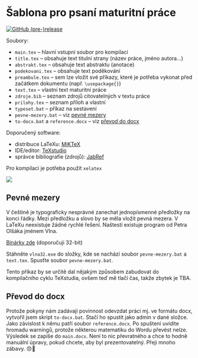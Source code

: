 Šablona pro psaní maturitní práce
===
[![GitHub (pre-)release](https://img.shields.io/github/release-pre/sorashi/latex-maturitni-prace.svg)](https://github.com/Sorashi/latex-maturitni-prace/releases)


Soubory:
- `main.tex` – hlavní vstupní soubor pro kompilaci
- `title.tex` – obsahuje text titulní strany (název práce, jméno autora...)
- `abstrakt.tex` – obsahuje text abstraktu (anotace)
- `podekovani.tex` – obsahuje text poděkování
- `preambule.tex` – sem lze vložit své příkazy, které je potřeba vykonat před
začátkem dokumentu (např. `\usepackage{}`)
- `text.tex` – vlastní text maturitní práce
- `zdroje.bib` – seznam zdrojů citovatelných v textu práce
- `prilohy.tex` – seznam příloh a vlastní 
- `typeset.bat` – příkaz na sestavení
- `pevne-mezery.bat` – viz [pevné mezery](#pevné-mezery)
- `to-docx.bat` a `reference.docx` – viz [převod do docx](#převod-do-docx)

Doporučený software:
- distribuce LaTeXu: [MiKTeX](https://miktex.org/download)
- IDE/editor: [TeXstudio](https://www.texstudio.org/)
- správce bibliografie (zdrojů): [JabRef](http://www.jabref.org/)

Pro kompilaci je potřeba použít `xelatex`

![](https://i.imgur.com/v3bbZw1.png)

## Pevné mezery

V češtině je typograficky nesprávné zanechat jednopísmenné předložky na konci
řádky. Mezi předložku a slovo by se měla vložit pevná mezera. V LaTeXu
neexistuje žádné rychlé řešení. Naštestí existuje program od Petra Olšáka jménem
Vlna.

[Binárky zde](http://ftp.linux.cz/pub/tex/local/cstug/olsak/vlna/oldbin/)
(doporučuji 32-bit)

Stáhněte `vlna32.exe` do složky, kde se nachází soubor `pevne-mezery.bat` a `text.tex`. Spusťte soubor `pevne-mezery.bat`.

Tento příkaz by se určitě dal nějakým způsobem zabudovat do kompilačního cyklu
TeXstudia, ovšem teď mě tlačí čas, takže zbytek je TBA.

## Převod do docx

Protože pokyny nám zadávají povinnost odevzdat práci mj. ve formátu docx, vytvořil jsem skript `to-docx.bat`. Stačí ho spustit jako admin v dané složce. Jako závislost k němu patří soubor `reference.docx`. Po spuštení uvidíte hromadu warningů, protože některou matematiku do Wordu převést nelze. Výsledek se zapíše do `main.docx`. Není to nic převratného a chce to hodně manuální úpravy, pokud chcete, aby byl prezentovatelný. Přeji mnoho zábavy. :disappointed::gun:
